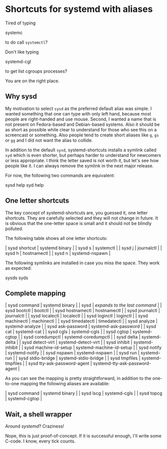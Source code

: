 Shortcuts for systemd with aliases
==================================

Tired of typing

  systemc<TAB>

to do call `systemctl`?

Don't like typing

  systemd-cgl<TAB>

to get list cgroups processes?

You are on the right place.

Why sysd
--------

My motivation to select `sysd` as the preferred default alias was simple. I
wanted something that one can type with only left hand, because most people are
right-handed and use mouse. Second, I wanted a name that is not present on
Fedora-based and Debian-based systems. Also it should be as short as possible
while clear to understand for those who see this on a screencast or something.
Also people tend to create short aliases like `g`, `gs` or `gg` and I did not
want the alias to collide.

In addition to the default `sysd`, systemd-shortcuts installs a symlink called
`syd` which is even shorter, but perhaps harder to understand for newcomers or
less appropriate. I think the letter saved is not worth it, but let's see how
people like it. I can always remove the symlink in the next major release.

For now, the following two commands are equivalent:

  sysd help
  syd help

One letter shortcuts
--------------------

The key concept of systemd-shortcuts are, you guessed it, one letter shortcuts.
They are carefully selected and they will not change in future. It is obvious
that the one-letter space is small and it should not be blindly polluted.

The following table shows all one letter shortcuts:

| sysd shortcut | systemd binary |
| sysd s | systemctl |
| sysd j | journalctl |
| sysd h | hostnamectl |
| sysd n | systemd-nspawn |

The following symlinks are installed in case you miss the space. They work as expected:

  sysds
  syds

Complete mapping
----------------

| sysd command | systemd binary |
| sysd | *expands to the last command* |
| sysd bootctl | bootctl |
| sysd hostnamectl | hostnamectl |
| sysd journalctl | journalctl |
| sysd localectl | localectl |
| sysd loginctl | loginctl |
| sysd machinectl | machinectl |
| sysd timedatectl | timedatectl |
| sysd analyze | systemd-analyze |
| sysd ask-password | systemd-ask-password |
| sysd cat | systemd-cat |
| sysd cgls | systemd-cgls |
| sysd cgtop | systemd-cgtop |
| sysd coredumpctl | systemd-coredumpctl |
| sysd delta | systemd-delta |
| sysd detect-virt | systemd-detect-virt |
| sysd inhibit | systemd-inhibit |
| sysd machine-id-setup | systemd-machine-id-setup |
| sysd notify | systemd-notify |
| sysd nspawn | systemd-nspawn |
| sysd run | systemd-run |
| sysd stdio-bridge | systemd-stdio-bridge |
| sysd tmpfiles | systemd-tmpfiles |
| sysd tty-ask-password-agent | systemd-tty-ask-password-agent |

As you can see the mapping is pretty straightforward, in addition to the
one-to-one mapping the following aliases are available:

| sysd command | systemd binary |
| sysd lscg | systemd-cgls |
| sysd topcg | systemd-cgtop |

Wait, a shell wrapper
---------------------

Around *systemd*? Craziness!

Nope, this is just proof-of-concept. If it is successful enough, I'll write some C-code. I know, every tick counts.

